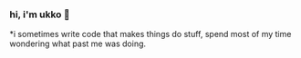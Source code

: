 ### hi, i'm ukko 👋

*i sometimes write code that makes things do stuff, spend most of my time wondering what past me was doing.